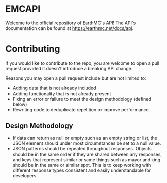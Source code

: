 # EMCAPI
Welcome to the official repository of EarthMC's API! The API's documentation can be found at https://earthmc.net/docs/api.

# Contributing
If you would like to contribute to the repo, you are welcome to open a pull request provided it doesn't introduce a breaking API change.

Reasons you may open a pull request include but are not limited to:
- Adding data that is not already included
- Adding functionality that is not already present
- Fixing an error or failure to meet the design methodology (defined below)
- Rewriting code to deduplicate repetition or improve performance

## Design Methodology
- If data can return as null or empty such as an empty string or list, the JSON element should under most circumstances be set to a null value.
- JSON patterns should be repeated throughout responses. Objects should be in the same order if they are shared between any responses, and keys that represent similar or same things such as mayor and king should be in the same or similar spot. This is to keep working with different response types consistent and easily understandable for developers.
